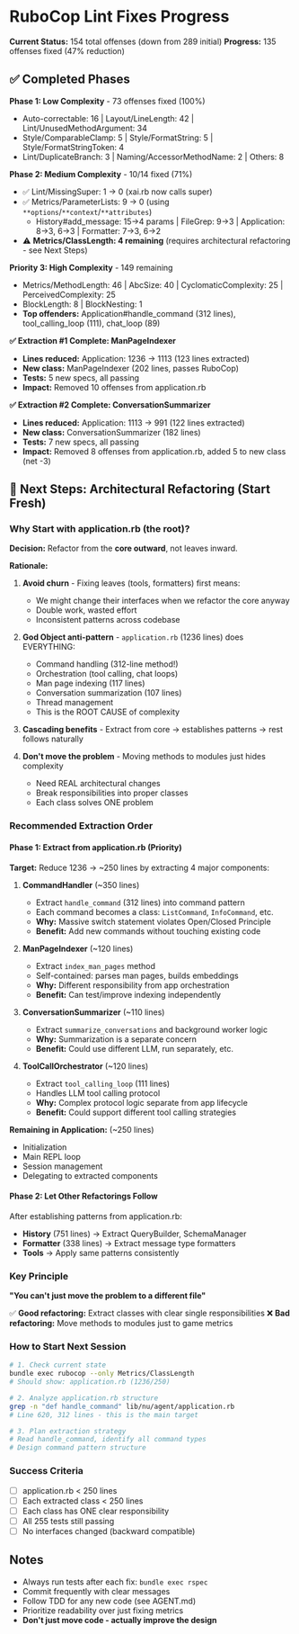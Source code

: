 # RuboCop Lint Fixes Progress

**Current Status:** 154 total offenses (down from 289 initial)
**Progress:** 135 offenses fixed (47% reduction)

## ✅ Completed Phases

**Phase 1: Low Complexity** - 73 offenses fixed (100%)
- Auto-correctable: 16 | Layout/LineLength: 42 | Lint/UnusedMethodArgument: 34
- Style/ComparableClamp: 5 | Style/FormatString: 5 | Style/FormatStringToken: 4
- Lint/DuplicateBranch: 3 | Naming/AccessorMethodName: 2 | Others: 8

**Phase 2: Medium Complexity** - 10/14 fixed (71%)
- ✅ Lint/MissingSuper: 1 → 0 (xai.rb now calls super)
- ✅ Metrics/ParameterLists: 9 → 0 (using `**options`/`**context`/`**attributes`)
  - History#add_message: 15→4 params | FileGrep: 9→3 | Application: 8→3, 6→3 | Formatter: 7→3, 6→2
- ⚠️ **Metrics/ClassLength: 4 remaining** (requires architectural refactoring - see Next Steps)

**Priority 3: High Complexity** - 149 remaining
- Metrics/MethodLength: 46 | AbcSize: 40 | CyclomaticComplexity: 25 | PerceivedComplexity: 25
- BlockLength: 8 | BlockNesting: 1
- **Top offenders:** Application#handle_command (312 lines), tool_calling_loop (111), chat_loop (89)

**✅ Extraction #1 Complete: ManPageIndexer**
- **Lines reduced:** Application: 1236 → 1113 (123 lines extracted)
- **New class:** ManPageIndexer (202 lines, passes RuboCop)
- **Tests:** 5 new specs, all passing
- **Impact:** Removed 10 offenses from application.rb

**✅ Extraction #2 Complete: ConversationSummarizer**
- **Lines reduced:** Application: 1113 → 991 (122 lines extracted)
- **New class:** ConversationSummarizer (182 lines)
- **Tests:** 7 new specs, all passing
- **Impact:** Removed 8 offenses from application.rb, added 5 to new class (net -3)

## 🚀 Next Steps: Architectural Refactoring (Start Fresh)

### Why Start with application.rb (the root)?

**Decision:** Refactor from the **core outward**, not leaves inward.

**Rationale:**
1. **Avoid churn** - Fixing leaves (tools, formatters) first means:
   - We might change their interfaces when we refactor the core anyway
   - Double work, wasted effort
   - Inconsistent patterns across codebase

2. **God Object anti-pattern** - `application.rb` (1236 lines) does EVERYTHING:
   - Command handling (312-line method!)
   - Orchestration (tool calling, chat loops)
   - Man page indexing (117 lines)
   - Conversation summarization (107 lines)
   - Thread management
   - This is the ROOT CAUSE of complexity

3. **Cascading benefits** - Extract from core → establishes patterns → rest follows naturally

4. **Don't move the problem** - Moving methods to modules just hides complexity
   - Need REAL architectural changes
   - Break responsibilities into proper classes
   - Each class solves ONE problem

### Recommended Extraction Order

#### Phase 1: Extract from application.rb (Priority)

**Target:** Reduce 1236 → ~250 lines by extracting 4 major components:

1. **CommandHandler** (~350 lines)
   - Extract `handle_command` (312 lines) into command pattern
   - Each command becomes a class: `ListCommand`, `InfoCommand`, etc.
   - **Why:** Massive switch statement violates Open/Closed Principle
   - **Benefit:** Add new commands without touching existing code

2. **ManPageIndexer** (~120 lines)
   - Extract `index_man_pages` method
   - Self-contained: parses man pages, builds embeddings
   - **Why:** Different responsibility from app orchestration
   - **Benefit:** Can test/improve indexing independently

3. **ConversationSummarizer** (~110 lines)
   - Extract `summarize_conversations` and background worker logic
   - **Why:** Summarization is a separate concern
   - **Benefit:** Could use different LLM, run separately, etc.

4. **ToolCallOrchestrator** (~120 lines)
   - Extract `tool_calling_loop` (111 lines)
   - Handles LLM tool calling protocol
   - **Why:** Complex protocol logic separate from app lifecycle
   - **Benefit:** Could support different tool calling strategies

**Remaining in Application:** (~250 lines)
- Initialization
- Main REPL loop
- Session management
- Delegating to extracted components

#### Phase 2: Let Other Refactorings Follow

After establishing patterns from application.rb:

- **History** (751 lines) → Extract QueryBuilder, SchemaManager
- **Formatter** (338 lines) → Extract message type formatters
- **Tools** → Apply same patterns consistently

### Key Principle

**"You can't just move the problem to a different file"**

✅ **Good refactoring:** Extract classes with clear single responsibilities
❌ **Bad refactoring:** Move methods to modules just to game metrics

### How to Start Next Session

```bash
# 1. Check current state
bundle exec rubocop --only Metrics/ClassLength
# Should show: application.rb (1236/250)

# 2. Analyze application.rb structure
grep -n "def handle_command" lib/nu/agent/application.rb
# Line 620, 312 lines - this is the main target

# 3. Plan extraction strategy
# Read handle_command, identify all command types
# Design command pattern structure
```

### Success Criteria

- [ ] application.rb < 250 lines
- [ ] Each extracted class < 250 lines
- [ ] Each class has ONE clear responsibility
- [ ] All 255 tests still passing
- [ ] No interfaces changed (backward compatible)

## Notes

- Always run tests after each fix: `bundle exec rspec`
- Commit frequently with clear messages
- Follow TDD for any new code (see AGENT.md)
- Prioritize readability over just fixing metrics
- **Don't just move code - actually improve the design**
